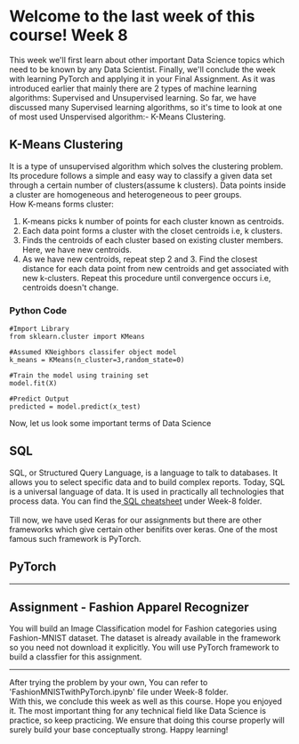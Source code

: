 # Welcome to the last week of this course! Week 8
This week we'll first learn about other important Data Science topics which need to be known by any Data Scientist. Finally, we'll conclude the week with learning PyTorch and applying it in your Final Assignment. 
As it was introduced earlier that mainly there are 2 types of machine learning algorithms: Supervised and Unsupervised learning. So far, we have discussed many Supervised learning algorithms, so it's time to look at one of most used Unspervised algorithm:- K-Means Clustering. 
## K-Means Clustering
It is a type of unsupervised algorithm which solves the clustering problem. Its procedure follows a simple and easy way to classify a given data set through a certain number of clusters(assume k clusters). Data points inside a cluster are homogeneous and heterogeneous to peer groups.<br/>
How K-means forms cluster:<br/>
1. K-means picks k number of points for each cluster known as centroids.
2. Each data point forms a cluster with the closet centroids i.e, k clusters.
3. Finds the centroids of each cluster based on existing cluster members. Here, we have new centroids.
4. As we have new centroids, repeat step 2 and 3. Find the closest distance for each data point from new centroids and get associated with new k-clusters. Repeat this procedure until convergence occurs i.e, centroids doesn't change.
### Python Code
~~~
#Import Library
from sklearn.cluster import KMeans

#Assumed KNeighbors classifer object model
k_means = KMeans(n_cluster=3,random_state=0)

#Train the model using training set
model.fit(X)

#Predict Output
predicted = model.predict(x_test)
~~~
Now, let us look some important terms of Data Science
## SQL
SQL, or Structured Query Language, is a language to talk to databases. It allows you to select specific data and to build complex reports. Today, SQL is a universal language of data. It is used in practically all technologies that process data. You can find the[ SQL cheatsheet](https://github.com/ShivamModi09/Edunnovate-Technologies-Data-Science/blob/main/Week-8/SQL-cheat-sheet.pdf) under Week-8 folder.
<br/>
<br/>
Till now, we have used Keras for our assignments but there are other frameworks which give certain other benifits over keras. One of the most famous such framework is PyTorch.  
## PyTorch
--- 
## Assignment - Fashion Apparel Recognizer
You will build an Image Classification model for Fashion categories using Fashion-MNIST dataset. The dataset is already available in the framework so you need not download it explicitly. You will use PyTorch framework to build a classfier for this assignment.
***
After trying the problem by your own, You can refer to 'FashionMNISTwithPyTorch.ipynb' file under Week-8 folder.<br/>
With this, we conclude this week as well as this course. Hope you enjoyed it. The most important thing for any technical field like Data Science is practice, so keep practicing. We ensure that doing this course properly will surely build your base conceptually strong. Happy learning!
